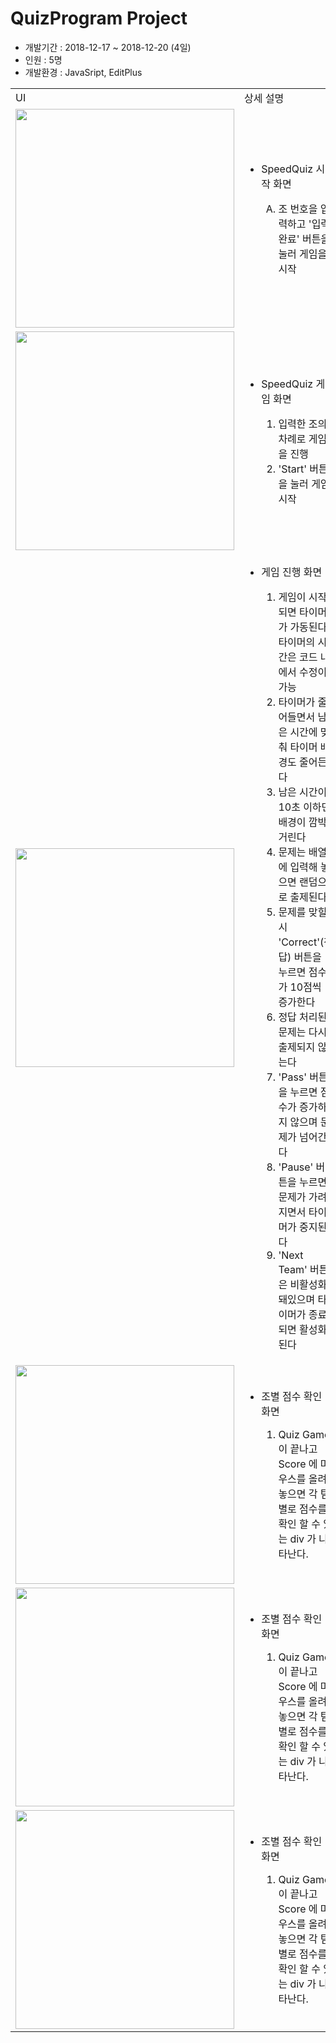 <h1>QuizProgram Project</h1>
	<ul>
		<li>개발기간 : 2018-12-17 ~ 2018-12-20 (4일)</li>
		<li>인원 : 5명</li>
		<li>개발환경 : JavaSript, EditPlus</li>
	</ul>
	<table>
		<tr>
			<td>UI</td>
			<td>상세 설명</td>
		</tr>
		<tr>
			<td><img
				src="https://postfiles.pstatic.net/MjAxOTA1MTFfMjA4/MDAxNTU3NTY1ODE5NDY5.KrntWXWMZJWS09Fn8_DcFw0lst5G9eGfME9-K63A2bYg.-UPm2U2TtzcRPK17LRH8JQURpQkGr2M5haf3LXYxy1Ig.PNG.soccerson/1.png?type=w773"
				width="350px" /></td>
			<td>
				<ul>
					<li>SpeedQuiz 시작 화면</li>
					<ol type="A">
						<li>조 번호을 입력하고 '입력완료' 버튼을 눌러 게임을 시작</li>
					</ol>
				</ul>
			</td>
		</tr>
		<tr>
			<td><img
				src="https://postfiles.pstatic.net/MjAxOTA1MTFfMTU5/MDAxNTU3NTY3NjM5MzU5.6P7yzGCWplfXOCnNV3QA6Cqc7ZBEKTdbHnXp-1XiB2Ag.01HPAz9Pnq6jPZXZLpI1shnN1D7FKxtiroRN1nS9YmEg.PNG.soccerson/2.png?type=w773"
				width="350px" /></td>
			<td>
				<ul>
					<li>SpeedQuiz 게임 화면</li>
					<ol>
						<li>입력한 조의 차례로 게임을 진행</li>
						<li>'Start' 버튼을 눌러 게임 시작</li>
					</ol>
				</ul>
			</td>
		</tr>
		<tr>
			<td><img
				src="https://postfiles.pstatic.net/MjAxOTA1MTFfMzcg/MDAxNTU3NTY1NzE5MjM5._tEtajvhgdv1YinMNeiWmCDDdGkMgBYj8VPYzlG3tLkg._GuB9T71qfEde25scBDb6tU61DHzKuDAj3Lmv9Solv4g.PNG.soccerson/3.png?type=w773"
				width="350px" /></td>
			<td>
				<ul>
					<li>게임 진행 화면</li>
					<ol>
						<li>게임이 시작되면 타이머가 가동된다, 타이머의 시간은 코드 내에서 수정이 가능</li>
						<li>타이머가 줄어들면서 남은 시간에 맞춰 타이머 배경도 줄어든다</li>
						<li>남은 시간이 10초 이하면 배경이 깜박거린다</li>
						<li>문제는 배열에 입력해 놓으면 랜덤으로 출제된다</li>
						<li>문제를 맞힐시 'Correct'(정답) 버튼을 누르면 점수가 10점씩 증가한다</li>
						<li>정답 처리된 문제는 다시 출제되지 않는다</li>
						<li>'Pass' 버튼을 누르면 점수가 증가하지 않으며 문제가 넘어간다</li>
						<li>'Pause' 버튼을 누르면 문제가 가려지면서 타이머가 중지된다</li>
						<li>'Next Team' 버튼은 비활성화 돼있으며 타이머가 종료되면 활성화 된다</li>
					</ol>
				</ul>
			</td>
		</tr>
		</td>
		</tr>
		<tr>
			<td><img
				src="https://postfiles.pstatic.net/MjAxOTA1MTFfMTI4/MDAxNTU3NTY1NzI1ODE2.a8jw-bz_VID4QFm_kNzAYi51tnErzabXZem-0kzDjKcg.0YWr8p6SkPlVMhJM1qIvEDyeadq4hscdXG_rXVyoU4Ag.PNG.soccerson/4.png?type=w773"
				width="350px" /></td>
			<td>
				<ul>
					<li>조별 점수 확인 화면</li>
					<ol>
						<li>Quiz Game 이 끝나고 Score 에 마우스를 올려놓으면 각 팀별로 점수를 확인 할 수 있는
							div 가 나타난다.</li>
					</ol>
				</ul>
			</td>
		</tr>
		<tr>
			<td><img
				src="https://postfiles.pstatic.net/MjAxOTA1MTFfMTQg/MDAxNTU3NTY1NzMwMDIy.J61RvBP4PareY4GxZQ832mkc6ZBMxFtptJ-EItlJzDcg.JPb2Y9Xi8Q0SSXQ286SqJcepBVivZjYJgCdCTglYHPwg.PNG.soccerson/5.png?type=w773"
				width="350px" /></td>
			<td>
				<ul>
					<li>조별 점수 확인 화면</li>
					<ol>
						<li>Quiz Game 이 끝나고 Score 에 마우스를 올려놓으면 각 팀별로 점수를 확인 할 수 있는
							div 가 나타난다.</li>
					</ol>
				</ul>
			</td>
		</tr>
		<tr>
			<td><img
				src="https://postfiles.pstatic.net/MjAxOTA1MTFfMTk3/MDAxNTU3NTY1ODUwMzA5.7VQW_S4hHBPCyK3eK_5Ds4bIodsKoW1SU_1du235oEIg.yrKraH59B8oe2vwojiFP8fbBeN0xrXZlRPZcbAPvxMMg.PNG.soccerson/6.png?type=w773"
				width="350px" /></td>
			<td>
				<ul>
					<li>조별 점수 확인 화면</li>
					<ol>
						<li>Quiz Game 이 끝나고 Score 에 마우스를 올려놓으면 각 팀별로 점수를 확인 할 수 있는
							div 가 나타난다.</li>
					</ol>
				</ul>
			</td>
		</tr>
	</table>
